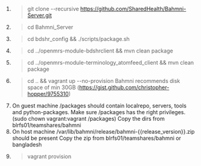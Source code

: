 01. > git clone --recursive https://github.com/SharedHealth/Bahmni-Server.git
02. > cd Bahmni_Server
03. > cd bdshr_config && ./scripts/package.sh
04. > cd ../openmrs-module-bdshrclient && mvn clean package
05. > cd ../openmrs-module-terminology_atomfeed_client && mvn clean package
06. > cd .. && vagrant up --no-provision
    Bahmni recommends disk space of min 30GB (https://gist.github.com/christopher-hopper/9755310)
07. On guest machine /packages should contain localrepo, servers, tools and python-packages.
    Make sure /packages has the right privileges. (sudo chown vagrant:vagrant /packages)
    Copy the dirs from blrfs01/teamshares/bahmni
08. On host machine /var/lib/bahmni/release/bahmni-{{release_version}}.zip should be present
    Copy the zip from blrfs01/teamshares/bahmni or bangladesh
09. > vagrant provision
